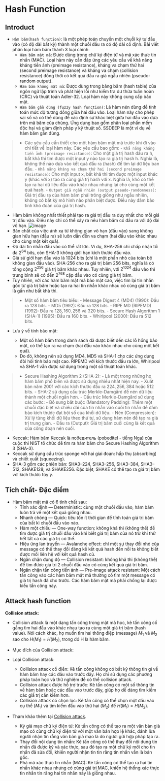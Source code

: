 # Hash Function
## Introduct
- `Hàm băm(hash function)`: là một phép toán chuyển một chuỗi ký tự đầu vào (có độ dài bất kỳ) thành một chuỗi đầu ra có độ dài cố định. Bài viết phân loại hàm băm thành 3 loại chính:
    - `Hàm băm mật mã`: Được dùng trong chữ ký điện tử và mã xác thực tin nhắn (MAC). Loại hàm này cần đáp ứng các yêu cầu về khả năng kháng tiền ảnh (preimage resistance), kháng va chạm thứ hai (second preimage resistance) và kháng va chạm (collision resistance) đồng thời có kết quả đầu ra giả ngẫu nhiên (pseudo-random output).
    - `Hàm băm không mật mã`: Được dùng trong bảng băm (hash table) của ngôn ngữ lập trình và phát hiện lỗi như kiểm tra dư thừa tuần hoàn (CRC) và thuật toán Adler-32. Loại hàm này không cung cấp bảo mật.
    - `Hàm băm gần đúng (fuzzy hash function)`: Là hàm nén dùng để tính toán mức độ tương đồng giữa hai đầu vào. Loại hàm này cho phép sai số và có thể dùng để xác định sự khác biệt giữa hai đầu vào dựa trên mã băm của chúng. Ứng dụng bao gồm phân loại phần mềm độc hại và giám định pháp y kỹ thuật số. SSDEEP là một ví dụ về hàm băm gần đúng.
>- Các yêu cầu cần thiết cho một hàm băm mật mã trước khi đi vào chi tiết về loại hàm này. Các yêu cầu bao gồm:
    - `Khả năng kháng tiền ảnh (preimage resistance)`: Cho một giá trị hash đầu ra h, bất khả thi tìm được một input y nào tạo ra giá trị hash h. Nghĩa là, không thể nào dựa vào kết quả đầu ra (hash) để tìm lại dữ liệu ban đầu.
    - `Khả năng kháng va chạm thứ hai (second preimage resistance)`: Cho một input x, bất khả thi tìm được một input khác y (khác với x) tạo ra cùng giá trị hash với x. Nghĩa là, khó có thể tạo ra hai dữ liệu đầu vào khác nhau nhưng lại cho cùng một kết quả hash.
    - `Output giả ngẫu nhiên (output pseudo-randomness)`: Giá trị đầu ra của hàm băm phải trông giống như ngẫu nhiên, không có bất kỳ mô hình nào phân biệt được. Điều này đảm bảo tính khó đoán của giá trị hash.
- Hàm băm không nhất thiết phải tạo ra giá trị đầu ra duy nhất cho mỗi giá trị đầu vào. Điều này chỉ có thể xảy ra nếu hàm băm có đầu ra với độ dài vô hạn.
![image](https://hackmd.io/_uploads/HyXtz_IxC.png)
- Bản chất của việc ánh xạ từ không gian vô hạn (đầu vào) sang không gian hữu hạn (đầu ra) sẽ luôn dẫn đến va chạm (hai đầu vào khác nhau cho cùng một kết quả).
- Độ dài tin nhắn đầu vào có thể rất lớn. Ví dụ, SHA-256 chỉ chấp nhận tối đa $2^{64}$ bits, còn SHA-3 không giới hạn kích thước đầu vào.
- Giả sử giới hạn đầu vào là $1024$ bits (chỉ là một phần nhỏ của toàn bộ không gian đầu vào). SHA-256 cho ra giá trị băm $256$ bits, nghĩa là có tổng cộng $2^{256}$ giá trị băm khác nhau. Tuy nhiên, với $2^{1024}$ đầu vào thì trung bình sẽ có đến $2^{768}$ cặp đầu vào có cùng giá trị băm.
- Tuy nhiên, với các hàm băm mật mã bảo mật cao, việc tìm lại tin nhắn gốc từ giá trị băm hoặc tạo ra hai tin nhắn khác nhau có cùng giá trị băm là gần như bất khả thi.

>- Một số hàm băm tiêu biểu:
    - Message Digest 4 (MD4) (1990): Đầu ra $128$ bits.
    - MD5 (1992): Đầu ra $128$ bits.
    - RIPE MD (RIPEMD) (1992): Đầu ra $128, 160, 256$ và $320$ bits.
    - Secure Hash Algorithm 1 (SHA-1) (1995): Đầu ra $160$ bits.
    - Whirlpool (2000): Đầu ra $512$ bits.
- Lưu ý về tính bảo mật:

    - Một số hàm băm trong danh sách đã được biết đến các lỗ hổng bảo mật, có thể tạo ra va chạm (hai đầu vào khác nhau cho cùng một kết quả).
    - Do đó, không nên sử dụng MD4, MD5 và SHA-1 cho các ứng dụng đòi hỏi tính bảo mật cao. RIPEMD với kích thước đầu ra lớn, Whirlpool và SHA-1 vẫn được sử dụng trong một số thuật toán khác.
>- Secure Hashing Algorithm 2 (SHA-2):
    - Là một trong những họ hàm băm phổ biến và được sử dụng nhiều nhất hiện nay.
    - Xuất bản năm 2001 với các kích thước đầu ra $224, 256, 384$ hoặc $512$ bits.
    - SHA-2 sử dụng cấu trúc Merkle-Damgård để nén dữ liệu thành một chuỗi ngắn hơn.
    - Cấu trúc Merkle-Damgård sử dụng các bước:
    - Bổ sung bắt buộc (Mandatory Padding): Thêm một chuỗi đặc biệt và chiều dài của tin nhắn vào cuối tin nhắn để đảm bảo kích thước đạt bội số của khối dữ liệu.
    - Nén (Compression): Xử lý từng khối dữ liệu theo thứ tự, sử dụng hàm nén để tạo ra giá trị trung gian.
    - Đầu ra (Output): Giá trị băm cuối cùng là kết quả của công đoạn nén cuối.
- Keccak: Hàm băm Keccak là победитель (pobeditel - tiếng Nga) của cuộc thi NIST tổ chức để tìm ra hàm băm cho Secure Hashing Algorithm 3 (SHA-3).
- Keccak sử dụng cấu trúc sponge với hai giai đoạn: hấp thụ (absorbing) và chiết xuất (squeezing).
- SHA-3 gồm các phiên bản: SHA3–224, SHA3–256, SHA3–384, SHA3–512, SHAKE128, và SHAKE256. Đặc biệt, SHAKE có thể tạo ra giá trị băm với kích thước tùy ý.

## Tích chất- Đặc điểm
- Hàm băm mật mã có 6 tính chất sau:
    - Tính xác định — Deterministic: cùng một chuỗi đầu vào, hàm băm luôn trả về một kết quả giống nhau.
    - Nhanh chóng — Quick: tiêu tốn ít thời gian để tính toán giá trị băm của bất kì chuỗi đầu vào nào.
    - Hàm một chiều — One-way function: không khả thi (không thể) để tìm được giá trị chuỗi đầu vào khi biết giá trị băm của nó trừ khi thử hết tất cả các giá trị có thể.
    - Hiệu ứng lan truyền — Avalanche effect: chỉ một sự thay đổi nhỏ của message có thể thay đổi đáng kể kết quả hash đến nỗi ta không biết được mối liên hệ với kết quả hash cũ.
    - Ngăn chặn đụng độ — Collision resistant: không khả thi (không thể) để tìm được giá trị 2 chuỗi đầu vào có cùng kết quả giá trị băm.
    - Ngăn chặn tấn công tiền ảnh — Pre-image attack resistant: Một cách tấn công vào các hàm băm mật mã thường cố tìm một message có giá trị hash đã cho trước. Các hàm băm mật mã phải chống lại được kiểu tấn công này.

## Attack hash function
**Collision attack:**
- Collision attack là một dạng tấn công trong mật mã học, kẻ tấn công cố gắng tìm hai đầu vào khác nhau tạo ra cùng một giá trị băm (hash value). Nói cách khác, họ muốn tìm hai thông điệp (message) $M_1$ và $M_2$ sao cho $H(M_1) = H(M_2)$, trong đó H là hàm băm.

- Mục đích của Collision attack:
- Loại Collision attack:

    - Collision attack cổ điển: Kẻ tấn công không có bất kỳ thông tin gì về hàm băm hay các đầu vào trước đây. Họ chỉ sử dụng các phương pháp toán học và thử nghiệm để có thể collision attack.
    - Collision attack được hỗ trợ trước: Kẻ tấn công có một số thông tin về hàm băm hoặc các đầu vào trước đây, giúp họ dễ dàng tìm kiếm các giấ trị cần kiếm hơn.
    - Collision attack có chọn lọc: Kẻ tấn công có thể chọn một đầu vào cụ thể $(M_1)$ và tìm kiếm đầu vào thứ hai $(M_2)$ để $H(M_1) = H(M_2)$.
- Tham khảo thêm tại [Collision attack](https://en.wikipedia.org/wiki/Collision_attack).

    - Ký giả mạo chữ ký điện tử: Kẻ tấn công có thể tạo ra một văn bản giả mạo có cùng chữ ký điện tử với một văn bản hợp lệ khác, đánh lừa người nhận tin rằng văn bản giả mạo là do người gửi hợp pháp tạo ra.
    - Thay đổi nội dung tin nhắn: Kẻ tấn công có thể thay đổi nội dung tin nhắn đã được ký và xác thực, sau đó tạo ra một chữ ký mới cho tin nhắn đã sửa đổi, khiến người nhận tin tin rằng tin nhắn vẫn là bản gốc.
    - Phá mã xác thực tin nhắn (MAC): Kẻ tấn công có thể tạo ra hai tin nhắn khác nhau nhưng có cùng giá trị MAC, khiến hệ thống xác thực tin nhắn tin rằng hai tin nhắn này là giống nhau.
